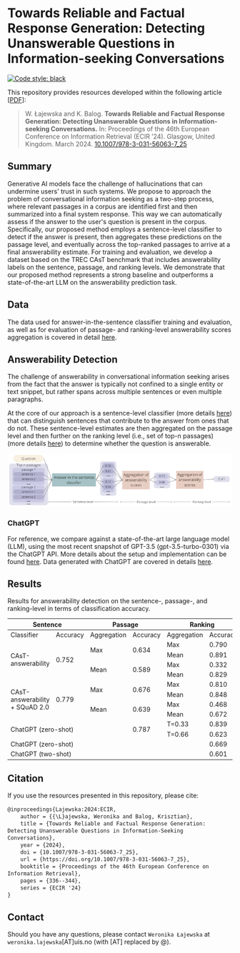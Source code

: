 # Towards Reliable and Factual Response Generation: Detecting Unanswerable Questions in Information-seeking Conversations

[![Code style: black](https://img.shields.io/badge/code%20style-black-000000.svg)](https://github.com/psf/black)

This repository provides resources developed within the following article [[PDF](https://arxiv.org/abs/2401.11452)]:

> W. Łajewska and K. Balog. **Towards Reliable and Factual Response Generation: Detecting Unanswerable Questions in Information-seeking Conversations.** In: Proceedings of the 46th European Conference on Information Retrieval (ECIR ’24). Glasgow, United Kingdom. March 2024. [10.1007/978-3-031-56063-7_25](https://doi.org/10.1007/978-3-031-56063-7_25)

## Summary

Generative AI models face the challenge of hallucinations that can undermine users' trust in such systems. We propose to approach the problem of conversational information seeking as a two-step process, where relevant passages in a corpus are identified first and then summarized into a final system response. This way we can automatically assess if the answer to the user's question is present in the corpus. Specifically, our proposed method employs a sentence-level classifier to detect if the answer is present, then aggregates these predictions on the passage level, and eventually across the top-ranked passages to arrive at a final answerability estimate. For training and evaluation, we develop a dataset based on the TREC CAsT benchmark that includes answerability labels on the sentence, passage, and ranking levels. We demonstrate that our proposed method represents a strong baseline and outperforms a state-of-the-art LLM on the answerability prediction task. 

## Data

The data used for answer-in-the-sentence classifier training and evaluation, as well as for evaluation of passage- and ranking-level answerability scores aggregation is covered in detail [here](data/README.md).

## Answerability Detection

The challenge of answerability in conversational information seeking arises from the fact that the answer is typically not confined to a single entity or text snippet, but rather spans across multiple sentences or even multiple paragraphs. 

At the core of our approach is a sentence-level classifier (more details [here](answerability_prediction/sentence_classification/README.md)) that can distinguish sentences that contribute to the answer from ones that do not. These sentence-level estimates are then aggregated on the passage level and then further on the ranking level (i.e., set of top-n passages) (more details [here](answerability_prediction/answerability_aggregation/README.md)) to determine whether the question is answerable. 

![alt text](system_architecture.png)

### ChatGPT

For reference, we compare against a state-of-the-art large language model (LLM), using the most recent snapshot of GPT-3.5 (gpt-3.5-turbo-0301) via the ChatGPT API. More details about the setup and implementation can be found [here](answerability_prediction/chatgpt/README.md). Data generated with ChatGPT are covered in details [here](data/README.md).

## Results

Results for answerability detection on the sentence-, passage-, and ranking-level in terms of classification accuracy. 

<table>
    <thead>
        <tr>
            <th colspan="2">Sentence</th>
            <th colspan="2">Passage</th>
            <th colspan="2">Ranking</th>
        </tr>
    </thead>
    <tbody>
        <tr>
            <td>Classifier</td>
            <td>Accuracy</td>
            <td>Aggregation</td>
            <td>Accuracy</td>
            <td>Aggregation</td>
            <td>Accuracy</td>
        </tr>
        <tr>
            <td rowspan=4>CAsT-answerability</td>
            <td rowspan=4>0.752</td>
            <td rowspan=2>Max</td>
            <td rowspan=2>0.634</td>
            <td>Max</td>
            <td>0.790</td>
        </tr>
        <tr>
            <td>Mean</td>
            <td>0.891</td>
        </tr>
        <tr>
            <td rowspan=2>Mean</td>
            <td rowspan=2>0.589</td>
            <td>Max</td>
            <td>0.332</td>
        </tr>
        <tr>
            <td>Mean</td>
            <td>0.829</td>
        </tr>
        <tr>
            <td rowspan=4>CAsT-answerability + SQuAD 2.0</td>
            <td rowspan=4>0.779</td>
            <td rowspan=2>Max</td>
            <td rowspan=2>0.676</td>
            <td>Max</td>
            <td>0.810</td>
        </tr>
        <tr>
            <td>Mean</td>
            <td>0.848</td>
        </tr>
        <tr>
            <td rowspan=2>Mean</td>
            <td rowspan=2>0.639</td>
            <td>Max</td>
            <td>0.468</td>
        </tr>
        <tr>
            <td>Mean</td>
            <td>0.672</td>
        </tr>
        </tr>
            <td colspan=3 rowspan=2>ChatGPT (zero-shot)</td>
            <td rowspan=2>0.787</td>
            <td>T=0.33</td>
            <td>0.839</td>
        </tr>
         </tr>
            <td>T=0.66</td>
            <td>0.623</td>
        </tr>
        <tr>
            <td colspan=5>ChatGPT (zero-shot)</td>
            <td>0.669</td>
        </tr>
        </tr>
            <td colspan=5>ChatGPT (two-shot)</td>
            <td>0.601</td>
        </tr>
    </tbody>
</table>

## Citation

If you use the resources presented in this repository, please cite:

```
@inproceedings{Lajewska:2024:ECIR,
	author = {{\L}ajewska, Weronika and Balog, Krisztian},
	title = {Towards Reliable and Factual Response Generation: Detecting Unanswerable Questions in Information-Seeking Conversations},
	year = {2024},
	doi = {10.1007/978-3-031-56063-7_25},
	url = {https://doi.org/10.1007/978-3-031-56063-7_25},
	booktitle = {Proceedings of the 46th European Conference on Information Retrieval},
	pages = {336--344},
	series = {ECIR '24}
}
```

## Contact

Should you have any questions, please contact `Weronika Łajewska` at `weronika.lajewska`[AT]uis.no (with [AT] replaced by @).
